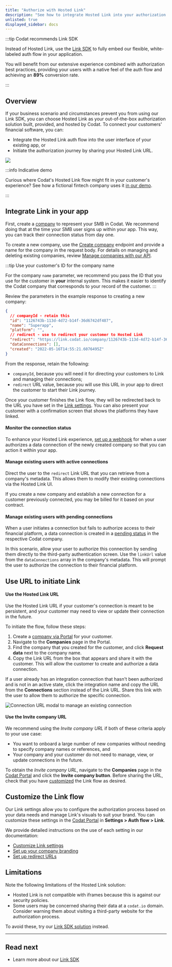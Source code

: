 ```yaml
---
title: "Authorize with Hosted Link"
description: "See how to integrate Hosted Link into your authorization flow"
unlisted: true
displayed_sidebar: docs
---
```


<head>
  <meta property="og:image" content="/img/link/link-banner.png"/>
</head>

:::tip Codat recommends Link SDK

Instead of Hosted Link, use the [Link SDK](/auth-flow/authorize-embedded-link) to fully embed our flexible, white-labeled auth flow in your application. 

You will benefit from our extensive experience combined with authorization best practices, providing your users with a native feel of the auth flow and achieving an **89%** conversion rate.

::: 

## Overview

If your business scenario and circumstances prevent you from using our Link SDK, you can choose Hosted Link as your out-of-the-box authorization solution built, provided, and hosted by Codat. To connect your customers' financial software, you can:

- Integrate the Hosted Link auth flow into the user interface of your existing app, or
- Initiate the authorization journey by sharing your Hosted Link URL.

![](/img/link/link-banner.png)


:::info Indicative demo

Curious where Codat's Hosted Link flow might fit in your customer's experience? See how a fictional fintech company uses it [in our demo](https://links.codat.io/client/873ff19e-6fe0-47b0-a4e1-e19f344c78f6?user=8ee6c557-949c-40a8-b31d-e1fa02ef7fbc).

:::

## Integrate Link in your app

First, create a [company](../terms/company.md) to represent your SMB in Codat. We recommend doing that at the time your SMB user signs up within your app. This way, you can track their connection status from day one. 

To create a new company, use the [Create company](/platform-api#/operations/create-company) endpoint and provide a name for the company in the request body. For details on managing and deleting existing companies, review [Manage companies with our API](/using-the-api/managing-companies).

:::tip Use your customer's ID for the company name

For the company `name` parameter, we recommend you pass the ID that you use for the customer in **your** internal system. This makes it easier to identify the Codat company that corresponds to your record of the customer.
:::

Review the parameters in the example response to creating a new company:

```json
{
  // companyId - retain this
  "id": "1126743b-113d-4d72-b14f-36d6742df487",
  "name": "Superapp",
  "platform": "",
  // redirect - use to redirect your customer to Hosted Link
  "redirect": "https://link.codat.io/company/1126743b-113d-4d72-b14f-36d6742df487", 
  "dataConnections": [],
  "created": "2022-05-16T14:55:21.6076495Z"
}
```
From the response, retain the following:

   - `companyId`, because you will need it for directing your customers to Link and managing their connections;
   - `redirect` URL value, because you will use this URL in your app to direct the customer to start their Link journey.

Once your customer finishes the Link flow, they will be redirected back to the URL you have set in the [Link settings](/auth-flow/customize/set-up-redirects). You can also present your customer with a confirmation screen that shows the platforms they have linked. 

#### Monitor the connection status

To enhance your Hosted Link experience, [set up a webhook](/using-the-api/webhooks/event-types) for when a user authorizes a data connection of the newly created company so that you can action it within your app.

#### Manage existing users with active connections

Direct the user to the `redirect` Link URL that you can retrieve from a company's metadata. This allows them to modify their existing connections via the Hosted Link UI.

If you create a new company and establish a new connection for a customer previously connected, you may be billed for it based on your contract.

#### Manage existing users with pending connections

When a user initiates a connection but fails to authorize access to their financial platform, a data connection is created in a [pending status](/core-concepts/connections#data-connection-status) in the respective Codat company.

In this scenario, allow your user to authorize this connection by sending them directly to the third-party authentication screen. Use the `linkUrl` value from the `dataConnections` array in the company's metadata. This will prompt the user to authorize the connection to their financial platform.

## Use URL to initiate Link

#### Use the Hosted Link URL

Use the Hosted Link URL if your customer's connection is meant to be persistent, and your customer may need to view or update their connection in the future.

To initiate the flow, follow these steps:

1. Create a [company via Portal](/configure/portal/companies#add-a-new-company) for your customer.
2. Navigate to the **Companies** page in the Portal.
3. Find the company that you created for the customer, and click **Request data** next to the company name.
4. Copy the Link URL from the box that appears and share it with the customer. This will allow the customer to create and authorize a data connection.

If a user already has an integration connection that hasn't been authorized and is not in an active state, click the integration name and copy the URL from the **Connections** section instead of the Link URL. Share this link with the user to allow them to authorize the specific connection.

<img
  src="/img/old/4c41ef0-manage.png"
  alt="Connection URL modal to manage an existing connection"
/>

#### Use the Invite company URL

We recommend using the _Invite company URL_ if both of these criteria apply to your use case:

- You want to onboard a large number of new companies without needing to specify company names or references, and
- Your company and your customer do not need to manage, view, or update connections in the future.

To obtain the _Invite company URL_, navigate to the **Companies** page in the [Codat Portal](https://app.codat.io/companies) and click the **Invite company button**. Before sharing the URL, check that you have [customized](/auth-flow/authorize-hosted-link/customize-the-link-flow) the Link flow as desired.

## Customize the Link flow

Our Link settings allow you to configure the authorization process based on your data needs and manage Link's visuals to suit your brand. You can customize these settings in the [Codat Portal](https://app.codat.io/settings) in **Settings > Auth flow > Link**.

We provide detailed instructions on the use of each setting in our documentation:

- [Customize Link settings](/auth-flow/customize/customize-link)
- [Set up your company branding](/auth-flow/customize/branding)
- [Set up redirect URLs](/auth-flow/customize/set-up-redirects)

## Limitations

Note the following limitations of the Hosted Link solution:

- Hosted Link is not compatible with iframes because this is against our security policies.
- Some users may be concerned sharing their data at a `codat.io` domain. Consider warning them about visiting a third-party website for the authorization process.

To avoid these, try our [Link SDK solution](https://docs.codat.io/auth-flow/authorize-embedded-link) instead.

---

## Read next

- Learn more about our [Link SDK](https://docs.codat.io/auth-flow/authorize-embedded-link)